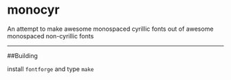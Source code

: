 # monocyr
An attempt to make awesome monospaced cyrillic fonts out of awesome monospaced non-cyrillic fonts

--------------
##Building

install `fontforge` and type `make`
